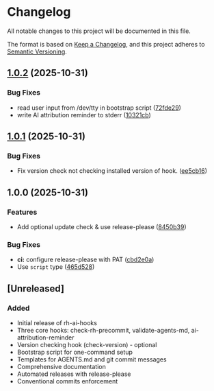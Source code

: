 # Changelog

All notable changes to this project will be documented in this file.

The format is based on [Keep a Changelog](https://keepachangelog.com/en/1.0.0/),
and this project adheres to [Semantic Versioning](https://semver.org/spec/v2.0.0.html).

## [1.0.2](https://github.com/openshift-hyperfleet/rh-hooks-ai/compare/v1.0.1...v1.0.2) (2025-10-31)


### Bug Fixes

* read user input from /dev/tty in bootstrap script ([72fde29](https://github.com/openshift-hyperfleet/rh-hooks-ai/commit/72fde297aae6ea85a868a86c01c493d487978a5f))
* write AI attribution reminder to stderr ([10321cb](https://github.com/openshift-hyperfleet/rh-hooks-ai/commit/10321cbd19551df3f20f8d9091c10ff25ef5e005))

## [1.0.1](https://github.com/openshift-hyperfleet/rh-hooks-ai/compare/v1.0.0...v1.0.1) (2025-10-31)


### Bug Fixes

* Fix version check not checking installed version of hook. ([ee5cb16](https://github.com/openshift-hyperfleet/rh-hooks-ai/commit/ee5cb16769d53e3b2a0a04969401794dd911f40b))

## 1.0.0 (2025-10-31)


### Features

* Add optional update check & use release-please ([8450b39](https://github.com/openshift-hyperfleet/rh-hooks-ai/commit/8450b39cb8f118cb9a3702cb722d1b8fb86c8f9b))


### Bug Fixes

* **ci:** configure release-please with PAT ([cbd2e0a](https://github.com/openshift-hyperfleet/rh-hooks-ai/commit/cbd2e0a2ece37388de48c85cad89827e5cd45c0b))
* Use `script` type ([465d528](https://github.com/openshift-hyperfleet/rh-hooks-ai/commit/465d528e6181e2148f393856dcb7bebc3bf4608c))

## [Unreleased]

### Added
- Initial release of rh-ai-hooks
- Three core hooks: check-rh-precommit, validate-agents-md, ai-attribution-reminder
- Version checking hook (check-version) - optional
- Bootstrap script for one-command setup
- Templates for AGENTS.md and git commit messages
- Comprehensive documentation
- Automated releases with release-please
- Conventional commits enforcement
